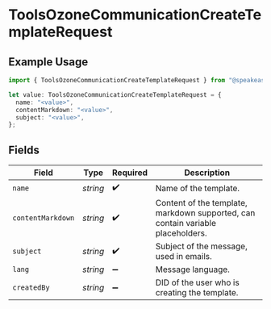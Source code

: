 # ToolsOzoneCommunicationCreateTemplateRequest

## Example Usage

```typescript
import { ToolsOzoneCommunicationCreateTemplateRequest } from "@speakeasy-sdks/bluesky/models/operations";

let value: ToolsOzoneCommunicationCreateTemplateRequest = {
  name: "<value>",
  contentMarkdown: "<value>",
  subject: "<value>",
};
```

## Fields

| Field                                                                           | Type                                                                            | Required                                                                        | Description                                                                     |
| ------------------------------------------------------------------------------- | ------------------------------------------------------------------------------- | ------------------------------------------------------------------------------- | ------------------------------------------------------------------------------- |
| `name`                                                                          | *string*                                                                        | :heavy_check_mark:                                                              | Name of the template.                                                           |
| `contentMarkdown`                                                               | *string*                                                                        | :heavy_check_mark:                                                              | Content of the template, markdown supported, can contain variable placeholders. |
| `subject`                                                                       | *string*                                                                        | :heavy_check_mark:                                                              | Subject of the message, used in emails.                                         |
| `lang`                                                                          | *string*                                                                        | :heavy_minus_sign:                                                              | Message language.                                                               |
| `createdBy`                                                                     | *string*                                                                        | :heavy_minus_sign:                                                              | DID of the user who is creating the template.                                   |
